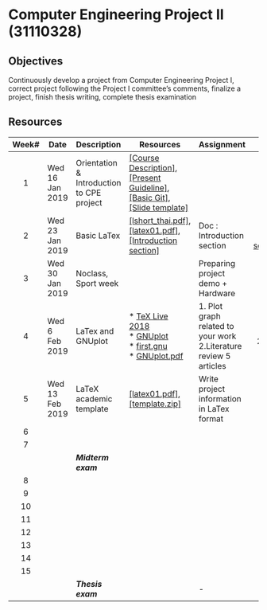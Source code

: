 # Computer Engineering Project II (31110328)

## Objectives
Continuously develop a project from Computer Engineering Project I, correct project following the Project I committee’s comments, finalize a project, finish thesis writing, complete thesis examination

## Resources

| Week# | Date | Description  |Resources|Assignment| Due date|
|:-----:|------|-------------|----|--|:--:|
|  1 |Wed 16 Jan 2019| Orientation & Introduction to CPE project|[[Course Description]](https://drive.google.com/open?id=1v1N05F52E6jxTuy6ox8WxBsL_ve-xhro), [[Present Guideline]](https://drive.google.com/open?id=1Kts1XyFh6kr7_jiJMYhrG93yX4A3PvY6), [[Basic Git]](https://drive.google.com/open?id=1ZgoQkInFjvnrz-wiLy2ISEz7proDvbo1), [[Slide template]](https://drive.google.com/file/d/1VC3St6WZNPndobrzBdV0Vv2jCfiHRGSR/view?usp=sharing)  |  ||
|2   |Wed 23 Jan 2019 | Basic LaTex            |[[lshort_thai.pdf]](https://drive.google.com/open?id=1PHD8t_0OwnyT2ztYYjcR_vDPWRQrq9TO),[[latex01.pdf]](https://drive.google.com/open?id=1OK_WYVeOJXkPQGb1KPSgYbGiKBXGujr8), [[Introduction section]](https://drive.google.com/file/d/172yGRjmWMmfPv6PsRRudUyu6aYj0XJY1/view?usp=sharing) |Doc  : Introduction section  |23:59 23 Jan 2019: e-mail : songrit@npu.ac.th|
|   3   | Wed 30 Jan 2019 | Noclass, Sport week|   | Preparing project demo + Hardware |6 Feb 2019 In class|
|   4   | Wed 6 Feb 2019 | LaTex and GNUplot  | * [TeX Live 2018](http://www.tug.org/texlive/)<br> * [GNUplot](http://gnuplot.sourceforge.net)<br> * [first.gnu](https://drive.google.com/open?id=11qTXVmsveui-WoPfVdGRXzqeq82u2Dj-)<br>* [GNUplot.pdf](https://drive.google.com/open?id=1E-xJTR7PfRIm9oEKB08eEGH0kLWQfGFE)              |1. Plot graph related to your work<br> 2.Literature review 5 articles  | 1. 23:59 6 Feb 2019<br>2. 23:59 13 FEB 2019 |
|   5   |Wed 13 Feb 2019      | LaTeX academic template  |[[latex01.pdf]](https://drive.google.com/open?id=1OK_WYVeOJXkPQGb1KPSgYbGiKBXGujr8), [[template.zip]](https://drive.google.com/drive/folders/1yIL1WBmb6JlVyIcGAwr6NOHqIcNU3MU-?usp=sharing)                     | Write project information in LaTex format  | 17:00 today|
|   6   |      |              |                     |  ||
|   7   |      |              |                     |  ||
|       |      | ***Midterm exam*** |  |  ||
|   8   |      |              |                     |  ||
|   9   |      |              |                     |  ||
|   10  |      |              |                     |  ||
|   11  |      |              |                     |  ||
|   12  |      |              |                     |  ||
|   13  |      |              |                     |  ||
|   14  |      |              |                     |  ||
|   15  |      |              |                     |  ||
|       |      | ***Thesis exam***   |      | -  ||
